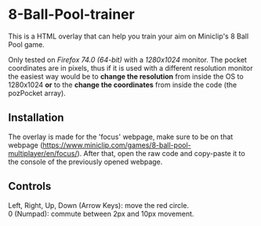# 8-Ball-Pool-trainer
This is a HTML overlay that can help you train your aim on Miniclip's 8 Ball Pool game.  
  
Only tested on _Firefox 74.0 (64-bit)_ with a _1280x1024_ monitor. The pocket coordinates are in pixels, thus if it is used with a different resolution monitor the easiest way would be to **change the resolution** from inside the OS to 1280x1024 **or** to the **change the coordinates** from inside the code (the pozPocket array).
  
## Installation
The overlay is made for the 'focus' webpage, make sure to be on that webpage (https://www.miniclip.com/games/8-ball-pool-multiplayer/en/focus/).
After that, open the raw code and copy-paste it to the console of the previously opened webpage.
  
## Controls
Left, Right, Up, Down (Arrow Keys): move the red circle.  
0 (Numpad): commute between 2px and 10px movement.
